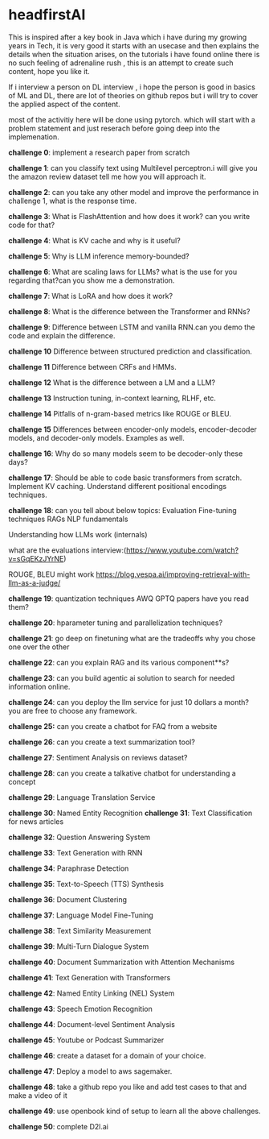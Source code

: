 # headfirstAI
This is inspired after a key book in Java which i have during my growing years in Tech, it is very good it starts with an usecase and then explains the details when the situation arises, on the tutorials i have found online there is no such feeling of adrenaline rush , this is an attempt to create such content, hope you like it.

If i interview a person on DL interview , i hope the person is good in basics of ML and DL, there are lot of theories on github repos but i will try to cover the applied aspect of the content.

most of the activitiy here will be done using pytorch. which will start with a problem statement and just reserach before going deep into the implemenation.

**challenge 0**:
implement a research paper from scratch

**challenge 1**:
can you classify text using Multilevel perceptron.i will give you the amazon review dataset tell me how you will approach it.

**challenge 2**:
can you take any other model and improve the performance in challenge 1, what is the response time.

**challenge 3**:
What is FlashAttention and how does it work?
can you write code for that?

**challenge 4**:
What is KV cache and why is it useful?

**challenge 5**:
Why is LLM inference memory-bounded?

**challenge 6**:
What are scaling laws for LLMs? what is the use for you regarding that?can you show me a demonstration.

**challenge 7**:
What is LoRA and how does it work?

**challenge 8**:
What is the difference between the Transformer and RNNs?

**challenge 9**:
Difference between LSTM and vanilla RNN.can you demo the code and explain the difference.

**challenge 10**
Difference between structured prediction and classification.

**challenge 11**
Difference between CRFs and HMMs.

**challenge 12**
What is the difference between a LM and a LLM?

**challenge 13**
Instruction tuning, in-context learning, RLHF, etc.

**challenge 14**
Pitfalls of n-gram-based metrics like ROUGE or BLEU.

**challenge 15**
Differences between encoder-only models, encoder-decoder models, and decoder-only models. Examples as well.

**challenge 16**:
Why do so many models seem to be decoder-only these days?

**challenge 17**:
Should be able to code basic transformers from scratch. Implement KV caching. Understand different positional encodings techniques.

**challenge 18**:
can you tell about below topics:
Evaluation
Fine-tuning techniques
RAGs
NLP fundamentals

Understanding how LLMs work (internals)

what are the evaluations
interview:(https://www.youtube.com/watch?v=sGqEKzJYrNE)

ROUGE, BLEU might work
https://blog.vespa.ai/improving-retrieval-with-llm-as-a-judge/

**challenge 19**:
quantization techniques AWQ GPTQ papers have you read them?

**challenge 20**:
hparameter tuning and parallelization techniques?

**challenge 21**:
go deep on finetuning what are the tradeoffs why you chose one over the other

**challenge 22**:
can you explain RAG and its various component**s?

**challenge 23**:
can you build agentic ai solution to search for needed information online.

**challenge 24**:
can you deploy the llm service for just 10 dollars a month? you are free to choose any framework.

**challenge 25:**
can you create a chatbot for FAQ from a website

**challenge 26**:
can you create a text summarization tool?

**challenge 27**:
 Sentiment Analysis on reviews dataset?

 **challenge 28**:
 can you create a talkative chatbot for understanding a concept

 **challenge 29**:
 Language Translation Service 

 **challenge 30**:
 Named Entity Recognition
 **challenge 31**:
 Text Classification for news articles

 **challenge 32**:
 Question Answering System

 **challenge 33**:
 Text Generation with RNN

 **challenge 34**:
 Paraphrase Detection 

 **challenge 35**:
Text-to-Speech (TTS) Synthesis

**challenge 36**:
Document Clustering


**challenge 37**:
Language Model Fine-Tuning

**challenge 38**:
Text Similarity Measurement

**challenge 39**:
Multi-Turn Dialogue System

**challenge 40**:
Document Summarization with Attention Mechanisms

**challenge 41**:
Text Generation with Transformers

**challenge 42**:
Named Entity Linking (NEL) System

**challenge 43**:
Speech Emotion Recognition

**challenge 44**:
Document-level Sentiment Analysis

**challenge 45**:
Youtube or Podcast Summarizer

**challenge 46**:
create a dataset for a domain of your choice.

**challenge 47**:
Deploy a model to aws sagemaker.

**challenge 48**:
take a github repo you like and add test cases to that and make a video of it

**challenge 49**:
use openbook kind of setup to learn all the above challenges.

**challenge 50**:
complete D2l.ai


